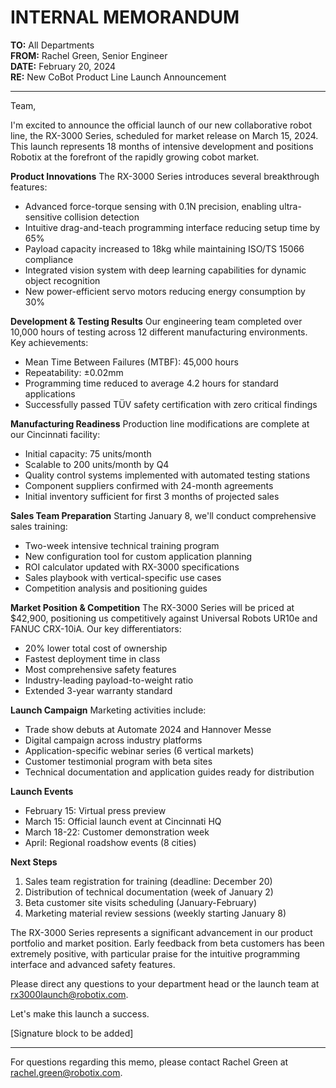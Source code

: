 # INTERNAL MEMORANDUM

**TO:** All Departments  
**FROM:** Rachel Green, Senior Engineer  
**DATE:** February 20, 2024  
**RE:** New CoBot Product Line Launch Announcement

---

Team,

I'm excited to announce the official launch of our new collaborative robot line, the RX-3000 Series, scheduled for market release on March 15, 2024. This launch represents 18 months of intensive development and positions Robotix at the forefront of the rapidly growing cobot market.

**Product Innovations**
The RX-3000 Series introduces several breakthrough features:
- Advanced force-torque sensing with 0.1N precision, enabling ultra-sensitive collision detection
- Intuitive drag-and-teach programming interface reducing setup time by 65%
- Payload capacity increased to 18kg while maintaining ISO/TS 15066 compliance
- Integrated vision system with deep learning capabilities for dynamic object recognition
- New power-efficient servo motors reducing energy consumption by 30%

**Development & Testing Results**
Our engineering team completed over 10,000 hours of testing across 12 different manufacturing environments. Key achievements:
- Mean Time Between Failures (MTBF): 45,000 hours
- Repeatability: ±0.02mm
- Programming time reduced to average 4.2 hours for standard applications
- Successfully passed TÜV safety certification with zero critical findings

**Manufacturing Readiness**
Production line modifications are complete at our Cincinnati facility:
- Initial capacity: 75 units/month
- Scalable to 200 units/month by Q4
- Quality control systems implemented with automated testing stations
- Component suppliers confirmed with 24-month agreements
- Initial inventory sufficient for first 3 months of projected sales

**Sales Team Preparation**
Starting January 8, we'll conduct comprehensive sales training:
- Two-week intensive technical training program
- New configuration tool for custom application planning
- ROI calculator updated with RX-3000 specifications
- Sales playbook with vertical-specific use cases
- Competition analysis and positioning guides

**Market Position & Competition**
The RX-3000 Series will be priced at $42,900, positioning us competitively against Universal Robots UR10e and FANUC CRX-10iA. Our key differentiators:
- 20% lower total cost of ownership
- Fastest deployment time in class
- Most comprehensive safety features
- Industry-leading payload-to-weight ratio
- Extended 3-year warranty standard

**Launch Campaign**
Marketing activities include:
- Trade show debuts at Automate 2024 and Hannover Messe
- Digital campaign across industry platforms
- Application-specific webinar series (6 vertical markets)
- Customer testimonial program with beta sites
- Technical documentation and application guides ready for distribution

**Launch Events**
- February 15: Virtual press preview
- March 15: Official launch event at Cincinnati HQ
- March 18-22: Customer demonstration week
- April: Regional roadshow events (8 cities)

**Next Steps**
1. Sales team registration for training (deadline: December 20)
2. Distribution of technical documentation (week of January 2)
3. Beta customer site visits scheduling (January-February)
4. Marketing material review sessions (weekly starting January 8)

The RX-3000 Series represents a significant advancement in our product portfolio and market position. Early feedback from beta customers has been extremely positive, with particular praise for the intuitive programming interface and advanced safety features.

Please direct any questions to your department head or the launch team at rx3000launch@robotix.com.

Let's make this launch a success.

[Signature block to be added]

---

For questions regarding this memo, please contact Rachel Green at rachel.green@robotix.com.
